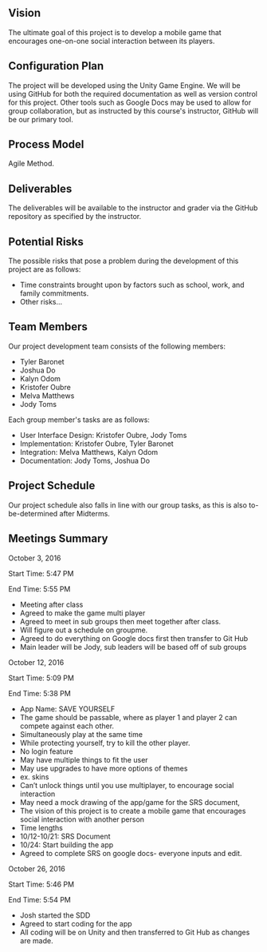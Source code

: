 __Vision__
------
The ultimate goal of this project is to develop a mobile game that encourages one-on-one social interaction between its players.


__Configuration Plan__
------------------
The project will be developed using the Unity Game Engine. We will be using GitHub for both the required documentation as well as version control for this project. Other tools such as Google Docs may be used to allow for group collaboration, but as instructed by this course's instructor, GitHub will be our primary tool.


__Process Model__
-----------------
Agile Method.


__Deliverables__
----------------
The deliverables will be available to the instructor and grader via the GitHub repository as specified by the instructor.


__Potential Risks__
-------------------
The possible risks that pose a problem during the development of this project are as follows:
* Time constraints brought upon by factors such as school, work, and family commitments.
* Other risks...


__Team Members__
----------------
Our project development team consists of the following members:
* Tyler Baronet
* Joshua Do
* Kalyn Odom
* Kristofer Oubre
* Melva Matthews
* Jody Toms

Each group member's tasks are as follows:
* User Interface Design: Kristofer Oubre, Jody Toms
* Implementation: Kristofer Oubre, Tyler Baronet
* Integration: Melva Matthews, Kalyn Odom
* Documentation: Jody Toms, Joshua Do


__Project Schedule__
--------------------
Our project schedule also falls in line with our group tasks, as this is also to-be-determined after Midterms.


__Meetings Summary__
--------------------
October 3, 2016

Start Time: 5:47 PM

End Time: 5:55 PM
*	Meeting after class
*	Agreed to make the game multi player
*	Agreed to meet in sub groups then meet together after class.
*	Will figure out a schedule on groupme.
*	Agreed to do everything on Google docs first then transfer to Git Hub
*	Main leader will be Jody, sub leaders will be based off of sub groups

October 12, 2016

Start Time: 5:09 PM

End Time: 5:38 PM
*	App Name: SAVE YOURSELF
*	The game should be passable, where as player 1 and player 2 can compete against each other.
  * Simultaneously play at the same time
*	While protecting yourself, try to kill the other player.
* No login feature 
*	May have multiple things to fit the user
  *	May use upgrades to have more options of themes 
  *	ex. skins
*	Can’t unlock things until you use multiplayer, to encourage social interaction
*	May need a mock drawing of the app/game for the SRS document,
*	The vision of this project is to create a mobile game that encourages social interaction with another person
*	Time lengths
  *	10/12-10/21: SRS Document
  *	10/24: Start building the app
*	Agreed to complete SRS on google docs- everyone inputs and edit.

October 26, 2016

Start Time: 5:46 PM

End Time: 5:54 PM
*	Josh started the SDD 
*	Agreed to start coding for the app
  *	All coding will be on Unity and then transferred to Git Hub as changes are made.




